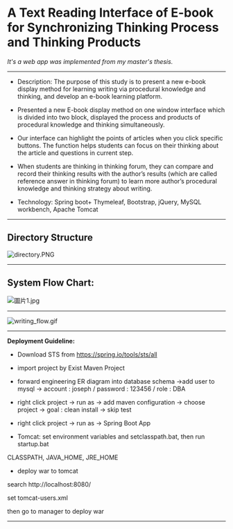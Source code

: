 # A Text Reading Interface of E-book for Synchronizing Thinking Process and Thinking Products

*It's a web app was implemented from my master's thesis.*

***

- Description: The purpose of this study is to present a new e-book display method for learning writing via procedural knowledge and thinking, and develop an e-book learning platform.
 - Presented a new E-book display method on one window interface which is divided into two block, displayed the process and products of procedural knowledge and thinking simultaneously. 
 - Our interface can highlight the points of articles when you click specific buttons. The function helps students can focus on their thinking about the article and questions in current step. 
 - When students are thinking in thinking forum, they can compare and record their thinking results with the author’s results (which are called reference answer in thinking forum) to learn more author’s procedural knowledge and thinking strategy about writing.

- Technology: Spring boot+ Thymeleaf, Bootstrap, jQuery, MySQL workbench, Apache Tomcat


***

## Directory Structure

![directory.PNG](http://user-image.logdown.io/user/13154/blog/13069/post/316383/tybOqclJS1ilH8HpoqYl_directory.PNG)

***

## System Flow Chart:

![圖片1.jpg](http://user-image.logdown.io/user/13154/blog/13069/post/316383/PPUCwQAShWZKr675hiFI_%E5%9C%96%E7%89%871.jpg)

***

![writing_flow.gif](http://user-image.logdown.io/user/13154/blog/13069/post/316383/qVk4ni7QbSE5WXv4XLcz_writing_flow.gif)

***


**Deployment Guideline:**

- Download STS from https://spring.io/tools/sts/all

- import project by Exist Maven Project

- forward engineering ER diagram into database schema
 ->add user to mysql -> 
account : joseph / password : 123456 / role : DBA

- right click project -> run as -> add maven configuration -> choose project -> goal : clean install -> skip test

- right click project -> run as -> Spring Boot App

- Tomcat: 
set environment variables and setclasspath.bat, then run startup.bat
 
CLASSPATH, JAVA_HOME, JRE_HOME 

- deploy war to tomcat

search http://localhost:8080/

set tomcat-users.xml

then go to manager to deploy war

***

